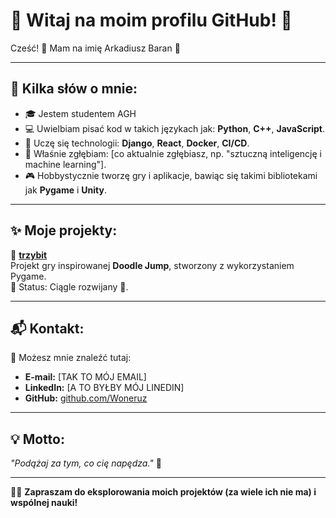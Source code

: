 # 🎉 Witaj na moim profilu GitHub! 🎉

Cześć! 👋 Mam na imię Arkadiusz Baran  🚀

---

## 🧐 Kilka słów o mnie:
- 🎓 Jestem studentem AGH
- 💻 Uwielbiam pisać kod w takich językach jak: **Python**, **C++**, **JavaScript**.
- 🧠 Uczę się technologii: **Django**, **React**, **Docker**, **CI/CD**.
- 🌱 Właśnie zgłębiam: [co aktualnie zgłębiasz, np. "sztuczną inteligencję i machine learning"].
- 🎮 Hobbystycznie tworzę gry i aplikacje, bawiąc się takimi bibliotekami jak **Pygame** i **Unity**.

---

## ✨ Moje projekty:
📌 **[trzybit](https://github.com/2024-2025-AGH-Wstep-do-Informatyki/trzybit)**  
Projekt gry inspirowanej **Doodle Jump**, stworzony z wykorzystaniem Pygame.  
🔧 Status: Ciągle rozwijany 🚧.

---

## 📬 Kontakt:
💌 Możesz mnie znaleźć tutaj:
- **E-mail:** [TAK TO MÓJ EMAIL]  
- **LinkedIn:** [A TO BYŁBY MÓJ LINEDIN]  
- **GitHub:** [github.com/Woneruz](#)

---

## 💡 Motto:
*"Podążaj za tym, co cię napędza."* 🌟

---

👩‍💻 **Zapraszam do eksplorowania moich projektów (za wiele ich nie ma) i wspólnej nauki!**  

